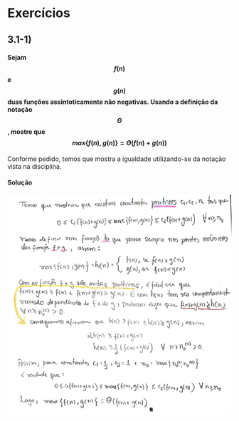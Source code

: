 # Exercícios

## 3.1-1\)

#### Sejam $$f(n)$$ e $$g(n)$$ duas funções assintoticamente não negativas. Usando a definição da notação $$\Theta$$ , mostre que $$max\{f(n), g(n)\} = Θ(f(n) + g(n))$$

Conforme pedido, temos que mostra a igualdade utilizando-se da notação vista na disciplina.

#### Solução

![](../.gitbook/assets/exlista.jpg)

